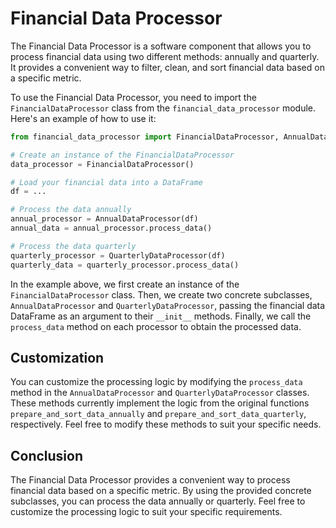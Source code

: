 # Financial Data Processor

The Financial Data Processor is a software component that allows you to process financial data using two different methods: annually and quarterly. It provides a convenient way to filter, clean, and sort financial data based on a specific metric.

To use the Financial Data Processor, you need to import the `FinancialDataProcessor` class from the `financial_data_processor` module. Here's an example of how to use it:

```python
from financial_data_processor import FinancialDataProcessor, AnnualDataProcessor, QuarterlyDataProcessor

# Create an instance of the FinancialDataProcessor
data_processor = FinancialDataProcessor()

# Load your financial data into a DataFrame
df = ...

# Process the data annually
annual_processor = AnnualDataProcessor(df)
annual_data = annual_processor.process_data()

# Process the data quarterly
quarterly_processor = QuarterlyDataProcessor(df)
quarterly_data = quarterly_processor.process_data()
```

In the example above, we first create an instance of the `FinancialDataProcessor` class. Then, we create two concrete subclasses, `AnnualDataProcessor` and `QuarterlyDataProcessor`, passing the financial data DataFrame as an argument to their `__init__` methods. Finally, we call the `process_data` method on each processor to obtain the processed data.

## Customization

You can customize the processing logic by modifying the `process_data` method in the `AnnualDataProcessor` and `QuarterlyDataProcessor` classes. These methods currently implement the logic from the original functions `prepare_and_sort_data_annually` and `prepare_and_sort_data_quarterly`, respectively. Feel free to modify these methods to suit your specific needs.

## Conclusion

The Financial Data Processor provides a convenient way to process financial data based on a specific metric. By using the provided concrete subclasses, you can process the data annually or quarterly. Feel free to customize the processing logic to suit your specific requirements.